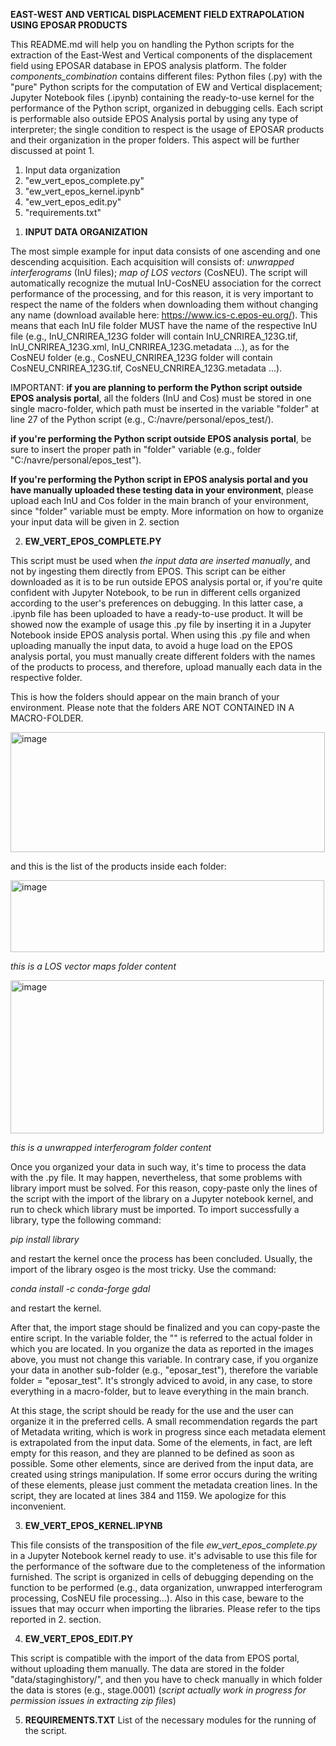 **EAST-WEST AND VERTICAL DISPLACEMENT FIELD EXTRAPOLATION USING EPOSAR PRODUCTS**

This README.md will help you on handling the Python scripts for the extraction of the East-West and Vertical components of the displacement field using EPOSAR database in EPOS analysis platform. The folder _components_combination_ contains different files: Python files (.py) with the "pure" Python scripts for the computation of EW and Vertical displacement; Jupyter Notebook files (.ipynb) containing the ready-to-use kernel for the performance of the Python script, organized in debugging cells. Each script is performable also outside EPOS Analysis portal by using any type of interpreter; the single condition to respect is the usage of EPOSAR products and their organization in the proper folders. This aspect will be further discussed at point 1.

1) Input data organization
2) "ew_vert_epos_complete.py"
3) "ew_vert_epos_kernel.ipynb"
4) "ew_vert_epos_edit.py"
5) "requirements.txt"

1. **INPUT DATA ORGANIZATION**

The most simple example for input data consists of one ascending and one descending acquisition. Each acquisition will consists of: _unwrapped interferograms_ (InU files); _map of LOS vectors_ (CosNEU). The script will automatically recognize the mutual InU-CosNEU association for the correct performance of the processing, and for this reason, it is very important to respect the name of the folders when downloading them without changing any name (download available here: https://www.ics-c.epos-eu.org/). This means that each InU file folder MUST have the name of the respective InU file (e.g., InU_CNRIREA_123G folder will contain InU_CNRIREA_123G.tif, InU_CNRIREA_123G.xml, InU_CNRIREA_123G.metadata ...), as for the CosNEU folder (e.g., CosNEU_CNRIREA_123G folder will contain CosNEU_CNRIREA_123G.tif, CosNEU_CNRIREA_123G.metadata ...).

IMPORTANT: **if you are planning to perform the Python script outside EPOS analysis portal**, all the folders (InU and Cos) must be stored in one single macro-folder, which path must be inserted in the variable "folder" at line 27 of the Python script (e.g., C:/navre/personal/epos_test/).

**if you're performing the Python script outside EPOS analysis portal**, be sure to insert the proper path in "folder" variable (e.g., folder  "C:/navre/personal/epos_test").

**If you're performing the Python script in EPOS analysis portal and you have manually uploaded these testing data in your environment**, please upload each InU and Cos folder in the main branch of your environment, since "folder" variable must be empty. More information on how to organize your input data will be given in 2. section
   
2. **EW_VERT_EPOS_COMPLETE.PY**

This script must be used when _the input data are inserted manually_, and not by ingesting them directly from EPOS. This script can be either downloaded as it is to be run outside EPOS analysis portal or, if you're quite confident with Jupyter Notebook, to be run in different cells organized according to the user's preferences on debugging. In this latter case, a .ipynb file has been uploaded to have a ready-to-use product. 
It will be showed now the example of usage this .py file by inserting it in a Jupyter Notebook inside EPOS analysis portal.
When using this .py file and when uploading manually the input data, to avoid a huge load on the EPOS analysis portal, you must manually create different folders with the names of the products to process, and therefore, upload manually each data in the respective folder. 

This is how the folders should appear on the main branch of your environment. Please note that the folders ARE NOT CONTAINED IN A MACRO-FOLDER.

<img width="503" height="192" alt="image" src="https://github.com/user-attachments/assets/33cf6395-3a09-4b94-9074-1aa8d9ab99fe" />

and this is the list of the products inside each folder:

<img width="502" height="115" alt="image" src="https://github.com/user-attachments/assets/678dffdf-5b56-49c5-85e0-76f86b1c5e59" />

_this is a LOS vector maps folder content_

<img width="501" height="245" alt="image" src="https://github.com/user-attachments/assets/454580b3-44b6-43e2-ac07-da012a07db8e" />

_this is a unwrapped interferogram folder content_



Once you organized your data in such way, it's time to process the data with the .py file. It may happen, nevertheless, that some problems with library import must be solved. For this reason, copy-paste only the lines of the script with the import of the library on a Jupyter notebook kernel, and run to check which library must be imported.
To import successfully a library, type the following command:

_pip install library_

and restart the kernel once the process has been concluded. Usually, the import of the library osgeo is the most tricky. Use the command:

_conda install -c conda-forge gdal_

and restart the kernel. 

After that, the import stage should be finalized and you can copy-paste the entire script. In the variable folder, the "" is referred to the actual folder in which you are located. In you organize the data as reported in the images above, you must not change this variable. In contrary case, if you organize your data in another sub-folder (e.g., "eposar_test"), therefore the variable folder = "eposar_test". It's strongly adviced to avoid, in any case, to store everything in a macro-folder, but to leave everything in the main branch.

At this stage, the script should be ready for the use and the user can organize it in the preferred cells. A small recommendation regards the part of Metadata writing, which is work in progress since each metadata element is extrapolated from the input data. Some of the elements, in fact, are left empty for this reason, and they are planned to be defined as soon as possible. Some other elements, since are derived from the input data, are created using strings manipulation. If some error occurs during the writing of these elements, please just comment the metadata creation lines. In the script, they are located at lines 384 and 1159. We apologize for this inconvenient.

3. **EW_VERT_EPOS_KERNEL.IPYNB**

This file consists of the transposition of the file _ew_vert_epos_complete.py_ in a Jupyter Notebook kernel ready to use. it's advisable to use this file for the performance of the software due to the completeness of the information furnished. The script is organized in cells of debugging depending on the function to be performed (e.g., data organization, unwrapped interferogram processing, CosNEU file processing...). Also in this case, beware to the issues that may occurr when importing the libraries. Please refer to the tips reported in 2. section.

4. **EW_VERT_EPOS_EDIT.PY**

This script is compatible with the import of the data from EPOS portal, without uploading them manually. The data are stored in the folder "data/staginghistory/", and then you have to check manually in which folder the data is stores (e.g., stage.0001)
(_script actually work in progress for permission issues in extracting zip files_)

5. **REQUIREMENTS.TXT**
List of the necessary modules for the running of the script.
